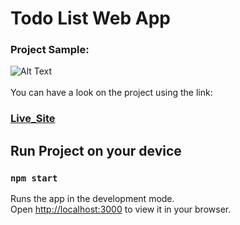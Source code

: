# Todo List Web App
### Project Sample:
![Alt Text](https://media.giphy.com/media/5UOZPqTDnx0dPXc6Yu/giphy.gif)
<br>
<br>
You can have a look on the project using the link:
### [Live_Site](https://wonderful-blackwell-83fb0c.netlify.app/)

## Run Project on your device

### `npm start`

Runs the app in the development mode.\
Open [http://localhost:3000](http://localhost:3000) to view it in your browser.


